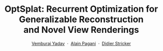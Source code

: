 <p align="center">
  <h1 align="center">OptSplat: Recurrent Optimization for Generalizable Reconstruction <br> and
Novel View Renderings</h1>
  <p align="center">
    <a href="https://github.com/VemburajYadav/">Vemburaj Yadav</a>
    &nbsp;·&nbsp;
    <a href="https://av.dfki.de/members/pagani/">Alain Pagani</a>
    &nbsp;·&nbsp;
    <a href="https://av.dfki.de/members/stricker/">Didier Stricker</a>
